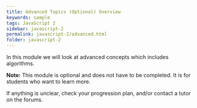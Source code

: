 ```yaml
---
title: Advanced Topics (Optional) Overview
keywords: sample
tags: JavaScript 2
sidebar: javascript-2
permalink: javascript-2/advanced.html
folder: javascript-2
---
```


In this module we will look at advanced concepts which includes algorithms.

**Note:** This module is optional and does not have to be completed. It is for students who want to learn more.

If anything is unclear, check your progression plan, and/or contact a tutor on the forums.
